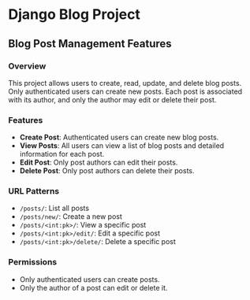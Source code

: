 # Django Blog Project

## Blog Post Management Features

### Overview
This project allows users to create, read, update, and delete blog posts. Only authenticated users can create new posts. Each post is associated with its author, and only the author may edit or delete their post.

### Features
- **Create Post**: Authenticated users can create new blog posts.
- **View Posts**: All users can view a list of blog posts and detailed information for each post.
- **Edit Post**: Only post authors can edit their posts.
- **Delete Post**: Only post authors can delete their posts.

### URL Patterns
- `/posts/`: List all posts
- `/posts/new/`: Create a new post
- `/posts/<int:pk>/`: View a specific post
- `/posts/<int:pk>/edit/`: Edit a specific post
- `/posts/<int:pk>/delete/`: Delete a specific post

### Permissions
- Only authenticated users can create posts.
- Only the author of a post can edit or delete it.